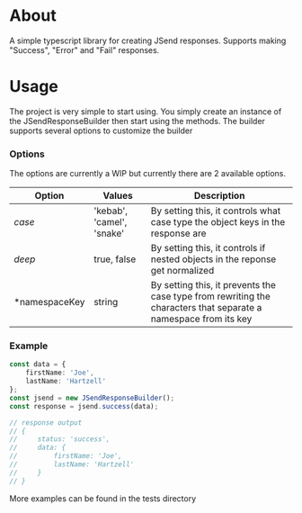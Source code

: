 # About

A simple typescript library for creating JSend responses. Supports making "Success", "Error" and "Fail" responses. 
# Usage

The project is very simple to start using. You simply create an instance of the JSendResponseBuilder then start using the methods. The builder supports several options to customize the builder

### Options 

The options are currently a WIP but currently there are 2 available options.

| Option | Values                    | Description                                                                     |
|--------|---------------------------|---------------------------------------------------------------------------------|
| *case* | 'kebab', 'camel', 'snake' | By setting this, it controls what case type the object keys in the response are |
| *deep* | true, false               | By setting this, it controls if nested objects in the reponse get normalized    |
| *namespaceKey | string             | By setting this, it prevents the case type from rewriting the characters that separate a namespace from its key |

### Example 
```ts
const data = {
    firstName: 'Joe',
    lastName: 'Hartzell'
};
const jsend = new JSendResponseBuilder();
const response = jsend.success(data);

// response output
// {
//     status: 'success',
//     data: {
//         firstName: 'Joe',
//         lastName: 'Hartzell'
//     }
// }
```

More examples can be found in the tests directory